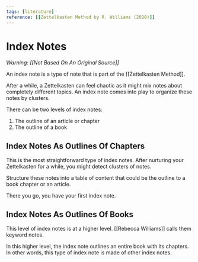 ```yaml
---
tags: [literature]
reference: [[Zettelkasten Method by R. Williams (2020)]]
---
```


# Index Notes

*Warning: [[Not Based On An Original Source]]*

An index note is a type of note that is part of the [[Zettelkasten Method]].

After a while, a Zettelkasten can feel chaotic as it might mix notes about completely different topics. An index note comes into play to organize these notes by clusters.

There can be two levels of index notes:
1. The outline of an article or chapter
2. The outline of a book

## Index Notes As Outlines Of Chapters

This is the most straightforward type of index notes. After nurturing your Zettelkasten for a while, you might detect  clusters of notes.

Structure these notes into a table of content that could be the outline to a book chapter or an article.

There you go, you have your first index note.

## Index Notes As Outlines Of Books

This level of index notes is at a higher level. [[Rebecca Williams]] calls them keyword notes.

In this higher level, the index note outlines an entire book with its chapters. In other words, this type of index note is made of other index notes.

[//begin]: # "Autogenerated link references for markdown compatibility"
[not-based-on-an-original-source]: ../3-permanent/not-based-on-an-original-source "Not Based On An Original Source"
[zettelkasten-method]: ../1-fleeting/zettelkasten-method "Zettelkasten Method"
[//end]: # "Autogenerated link references"